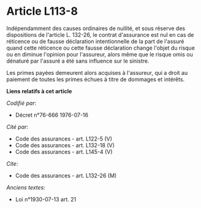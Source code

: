 # Article L113-8

Indépendamment des causes ordinaires de nullité, et sous réserve des dispositions de l'article L. 132-26, le contrat
d'assurance est nul en cas de réticence ou de fausse déclaration intentionnelle de la part de l'assuré quand cette réticence
ou cette fausse déclaration change l'objet du risque ou en diminue l'opinion pour l'assureur, alors même que le risque omis
ou dénaturé par l'assuré a été sans influence sur le sinistre.

Les primes payées demeurent alors acquises à l'assureur, qui a droit au paiement de toutes les primes échues à titre de
dommages et intérêts.

**Liens relatifs à cet article**

_Codifié par_:

  - Décret n°76-666 1976-07-16

_Cité par_:

  - Code des assurances - art. L122-5 (V)
  - Code des assurances - art. L132-18 (V)
  - Code des assurances - art. L145-4 (V)

_Cite_:

  - Code des assurances - art. L132-26 (M)

_Anciens textes_:

  - Loi n°1930-07-13 art. 21
